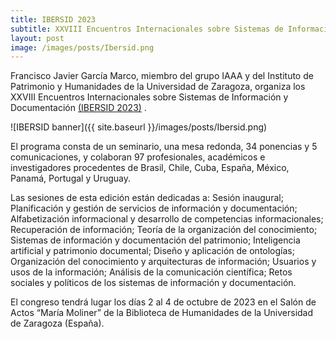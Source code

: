 ```yaml
---
title: IBERSID 2023
subtitle: XXVIII Encuentros Internacionales sobre Sistemas de Información y Documentación
layout: post
image: /images/posts/Ibersid.png
---
```


Francisco Javier García Marco, miembro del grupo IAAA y del Instituto de Patrimonio y Humanidades de la Universidad de Zaragoza, organiza los XXVIII Encuentros Internacionales sobre Sistemas de Información y Documentación [(IBERSID 2023)](https://www.ibersid.es) .

![IBERSID banner]({{ site.baseurl }}/images/posts/Ibersid.png)

El programa consta de un seminario, una mesa redonda, 34 ponencias y 5 comunicaciones, y colaboran 97 profesionales, académicos e investigadores procedentes de Brasil, Chile, Cuba, España, México, Panamá, Portugal y Uruguay.

Las sesiones de esta edición están dedicadas a: Sesión inaugural; Planificación y gestión de servicios de información y documentación; Alfabetización informacional y desarrollo de competencias informacionales; Recuperación de información; Teoría de la organización del conocimiento; Sistemas de información y documentación del patrimonio; Inteligencia artificial y patrimonio documental; Diseño y aplicación de ontologías; Organización del conocimiento y arquitecturas de información; Usuarios y usos de la información; Análisis de la comunicación científica; Retos sociales y políticos de los sistemas de información y documentación.

El congreso tendrá lugar los días 2 al 4 de octubre de 2023 en el Salón de Actos “María Moliner” de la Biblioteca de Humanidades de la Universidad de Zaragoza (España).
